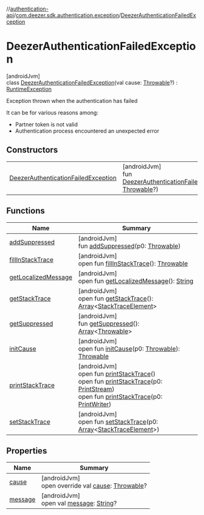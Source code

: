 //[authentication-api](../../../index.md)/[com.deezer.sdk.authentication.exception](../index.md)/[DeezerAuthenticationFailedException](index.md)

# DeezerAuthenticationFailedException

[androidJvm]\
class [DeezerAuthenticationFailedException](index.md)(val cause: [Throwable](https://kotlinlang.org/api/latest/jvm/stdlib/kotlin/-throwable/index.html)?) : [RuntimeException](https://developer.android.com/reference/kotlin/java/lang/RuntimeException.html)

Exception thrown when the authentication has failed

It can be for various reasons among:

- Partner token is not valid
- Authentication process encountered an unexpected error

## Constructors

|                                                                                   |                                                                                                                                                                                                        |
| --------------------------------------------------------------------------------- | ------------------------------------------------------------------------------------------------------------------------------------------------------------------------------------------------------ |
| [DeezerAuthenticationFailedException](-deezer-authentication-failed-exception.md) | [androidJvm]<br/>fun [DeezerAuthenticationFailedException](-deezer-authentication-failed-exception.md)(cause: [Throwable](https://kotlinlang.org/api/latest/jvm/stdlib/kotlin/-throwable/index.html)?) |

## Functions

| Name                                                                 | Summary                                                                                                                                                                                                                                                                                                                                                                                                                                           |
| -------------------------------------------------------------------- | ------------------------------------------------------------------------------------------------------------------------------------------------------------------------------------------------------------------------------------------------------------------------------------------------------------------------------------------------------------------------------------------------------------------------------------------------- |
| [addSuppressed](index.md#282858770%2FFunctions%2F-2106723793)        | [androidJvm]<br/>fun [addSuppressed](index.md#282858770%2FFunctions%2F-2106723793)(p0: [Throwable](https://kotlinlang.org/api/latest/jvm/stdlib/kotlin/-throwable/index.html))                                                                                                                                                                                                                                                                    |
| [fillInStackTrace](index.md#-1102069925%2FFunctions%2F-2106723793)   | [androidJvm]<br/>open fun [fillInStackTrace](index.md#-1102069925%2FFunctions%2F-2106723793)(): [Throwable](https://kotlinlang.org/api/latest/jvm/stdlib/kotlin/-throwable/index.html)                                                                                                                                                                                                                                                            |
| [getLocalizedMessage](index.md#1043865560%2FFunctions%2F-2106723793) | [androidJvm]<br/>open fun [getLocalizedMessage](index.md#1043865560%2FFunctions%2F-2106723793)(): [String](https://kotlinlang.org/api/latest/jvm/stdlib/kotlin/-string/index.html)                                                                                                                                                                                                                                                                |
| [getStackTrace](index.md#2050903719%2FFunctions%2F-2106723793)       | [androidJvm]<br/>open fun [getStackTrace](index.md#2050903719%2FFunctions%2F-2106723793)(): [Array](https://kotlinlang.org/api/latest/jvm/stdlib/kotlin/-array/index.html)&lt;[StackTraceElement](https://developer.android.com/reference/kotlin/java/lang/StackTraceElement.html)&gt;                                                                                                                                                            |
| [getSuppressed](index.md#672492560%2FFunctions%2F-2106723793)        | [androidJvm]<br/>fun [getSuppressed](index.md#672492560%2FFunctions%2F-2106723793)(): [Array](https://kotlinlang.org/api/latest/jvm/stdlib/kotlin/-array/index.html)&lt;[Throwable](https://kotlinlang.org/api/latest/jvm/stdlib/kotlin/-throwable/index.html)&gt;                                                                                                                                                                                |
| [initCause](index.md#-418225042%2FFunctions%2F-2106723793)           | [androidJvm]<br/>open fun [initCause](index.md#-418225042%2FFunctions%2F-2106723793)(p0: [Throwable](https://kotlinlang.org/api/latest/jvm/stdlib/kotlin/-throwable/index.html)): [Throwable](https://kotlinlang.org/api/latest/jvm/stdlib/kotlin/-throwable/index.html)                                                                                                                                                                          |
| [printStackTrace](index.md#-1769529168%2FFunctions%2F-2106723793)    | [androidJvm]<br/>open fun [printStackTrace](index.md#-1769529168%2FFunctions%2F-2106723793)()<br/>open fun [printStackTrace](index.md#1841853697%2FFunctions%2F-2106723793)(p0: [PrintStream](https://developer.android.com/reference/kotlin/java/io/PrintStream.html))<br/>open fun [printStackTrace](index.md#1175535278%2FFunctions%2F-2106723793)(p0: [PrintWriter](https://developer.android.com/reference/kotlin/java/io/PrintWriter.html)) |
| [setStackTrace](index.md#2135801318%2FFunctions%2F-2106723793)       | [androidJvm]<br/>open fun [setStackTrace](index.md#2135801318%2FFunctions%2F-2106723793)(p0: [Array](https://kotlinlang.org/api/latest/jvm/stdlib/kotlin/-array/index.html)&lt;[StackTraceElement](https://developer.android.com/reference/kotlin/java/lang/StackTraceElement.html)&gt;)                                                                                                                                                          |

## Properties

| Name                                                      | Summary                                                                                                                                                                |
| --------------------------------------------------------- | ---------------------------------------------------------------------------------------------------------------------------------------------------------------------- |
| [cause](cause.md)                                         | [androidJvm]<br/>open override val [cause](cause.md): [Throwable](https://kotlinlang.org/api/latest/jvm/stdlib/kotlin/-throwable/index.html)?                          |
| [message](index.md#1824300659%2FProperties%2F-2106723793) | [androidJvm]<br/>open val [message](index.md#1824300659%2FProperties%2F-2106723793): [String](https://kotlinlang.org/api/latest/jvm/stdlib/kotlin/-string/index.html)? |

